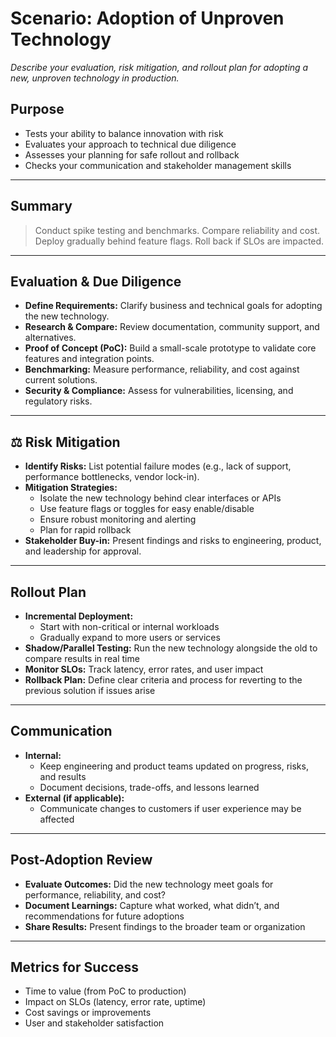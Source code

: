 # Scenario: Adoption of Unproven Technology

_Describe your evaluation, risk mitigation, and rollout plan for adopting a new, unproven technology in production._

## Purpose
- Tests your ability to balance innovation with risk
- Evaluates your approach to technical due diligence
- Assesses your planning for safe rollout and rollback
- Checks your communication and stakeholder management skills

---

## Summary
> Conduct spike testing and benchmarks. Compare reliability and cost. Deploy gradually behind feature flags. Roll back if SLOs are impacted.

---

## Evaluation & Due Diligence
- **Define Requirements:** Clarify business and technical goals for adopting the new technology.
- **Research & Compare:** Review documentation, community support, and alternatives.
- **Proof of Concept (PoC):** Build a small-scale prototype to validate core features and integration points.
- **Benchmarking:** Measure performance, reliability, and cost against current solutions.
- **Security & Compliance:** Assess for vulnerabilities, licensing, and regulatory risks.

---

## ⚖️ Risk Mitigation
- **Identify Risks:** List potential failure modes (e.g., lack of support, performance bottlenecks, vendor lock-in).
- **Mitigation Strategies:**
  - Isolate the new technology behind clear interfaces or APIs
  - Use feature flags or toggles for easy enable/disable
  - Ensure robust monitoring and alerting
  - Plan for rapid rollback
- **Stakeholder Buy-in:** Present findings and risks to engineering, product, and leadership for approval.

---

## Rollout Plan
- **Incremental Deployment:**
  - Start with non-critical or internal workloads
  - Gradually expand to more users or services
- **Shadow/Parallel Testing:** Run the new technology alongside the old to compare results in real time
- **Monitor SLOs:** Track latency, error rates, and user impact
- **Rollback Plan:** Define clear criteria and process for reverting to the previous solution if issues arise

---

## Communication
- **Internal:**
  - Keep engineering and product teams updated on progress, risks, and results
  - Document decisions, trade-offs, and lessons learned
- **External (if applicable):**
  - Communicate changes to customers if user experience may be affected

---

## Post-Adoption Review
- **Evaluate Outcomes:** Did the new technology meet goals for performance, reliability, and cost?
- **Document Learnings:** Capture what worked, what didn’t, and recommendations for future adoptions
- **Share Results:** Present findings to the broader team or organization

---

## Metrics for Success
- Time to value (from PoC to production)
- Impact on SLOs (latency, error rate, uptime)
- Cost savings or improvements
- User and stakeholder satisfaction
